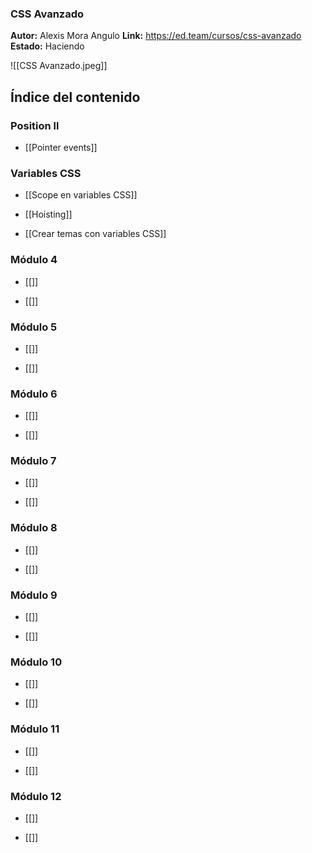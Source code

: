 ### CSS Avanzado
**Autor:** Alexis Mora Angulo
**Link:** https://ed.team/cursos/css-avanzado
**Estado:** Haciendo

![[CSS Avanzado.jpeg]]


## Índice del contenido

### Position ll
- [[Pointer events]]

### Variables CSS
- [[Scope en variables CSS]]

- [[Hoisting]]

- [[Crear temas con variables CSS]]

### Módulo 4
- [[]]

- [[]]

### Módulo 5
- [[]]

- [[]]

### Módulo 6
- [[]]

- [[]]

### Módulo 7
- [[]]

- [[]]

### Módulo 8
- [[]]

- [[]]

### Módulo 9
- [[]]

- [[]]

### Módulo 10
- [[]]

- [[]]

### Módulo 11
- [[]]

- [[]]

### Módulo 12
- [[]]

- [[]]